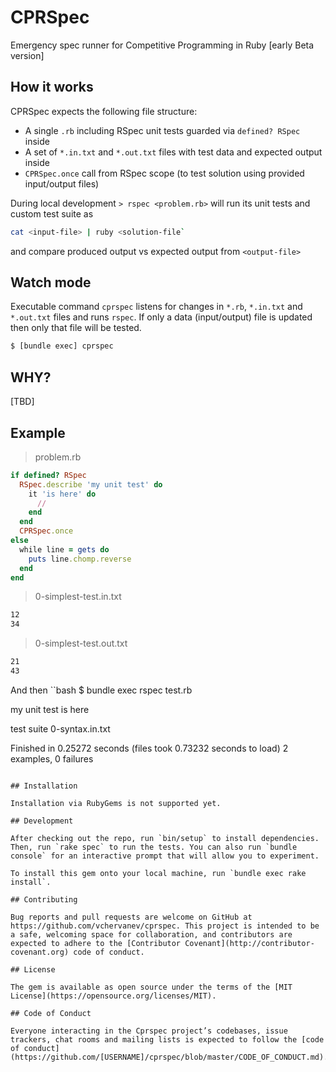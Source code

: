 # CPRSpec

Emergency spec runner for Competitive Programming in Ruby [early Beta version]

## How it works

CPRSpec expects the following file structure:

* A single `.rb` including RSpec unit tests guarded via `defined? RSpec` inside
* A set of `*.in.txt` and `*.out.txt` files with test data and expected output inside
* `CPRSpec.once` call from RSpec scope (to test solution using provided input/output files)

During local development `> rspec <problem.rb>` will run its unit tests and custom test suite as

```bash
cat <input-file> | ruby <solution-file`
```

and compare produced output vs expected output from `<output-file>`

## Watch mode

Executable command `cprspec` listens for changes in `*.rb`, `*.in.txt` and `*.out.txt` files and runs `rspec`.
If only a data (input/output) file is updated then only that file will be tested.

```bash
$ [bundle exec] cprspec
```

## WHY?

[TBD]

## Example

> problem.rb

```ruby
if defined? RSpec
  RSpec.describe 'my unit test' do
    it 'is here' do
      //
    end
  end
  CPRSpec.once
else
  while line = gets do
    puts line.chomp.reverse
  end
end
```

> 0-simplest-test.in.txt

```txt
12
34
```

> 0-simplest-test.out.txt

```txt
21
43
```

And then
``bash
$ bundle exec rspec test.rb

my unit test
  is here

test suite
  0-syntax.in.txt

Finished in 0.25272 seconds (files took 0.73232 seconds to load)
2 examples, 0 failures
```

## Installation

Installation via RubyGems is not supported yet.

## Development

After checking out the repo, run `bin/setup` to install dependencies. Then, run `rake spec` to run the tests. You can also run `bundle console` for an interactive prompt that will allow you to experiment.

To install this gem onto your local machine, run `bundle exec rake install`.

## Contributing

Bug reports and pull requests are welcome on GitHub at https://github.com/vchervanev/cprspec. This project is intended to be a safe, welcoming space for collaboration, and contributors are expected to adhere to the [Contributor Covenant](http://contributor-covenant.org) code of conduct.

## License

The gem is available as open source under the terms of the [MIT License](https://opensource.org/licenses/MIT).

## Code of Conduct

Everyone interacting in the Cprspec project’s codebases, issue trackers, chat rooms and mailing lists is expected to follow the [code of conduct](https://github.com/[USERNAME]/cprspec/blob/master/CODE_OF_CONDUCT.md).
